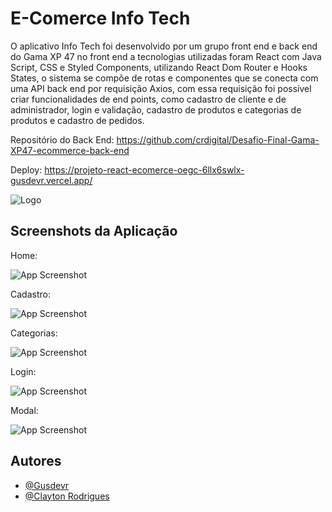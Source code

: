 
# E-Comerce Info Tech

O aplicativo Info Tech foi desenvolvido por um grupo front end e back end do Gama XP 47 no front end a tecnologias utilizadas foram React com Java Script, CSS e Styled Components, utilizando React Dom Router e Hooks States, o sistema se compõe de rotas e componentes que se conecta com uma API back end por requisição Axios, com essa requisição foi possível criar funcionalidades de end points, como cadastro de cliente e de administrador, login e validação, cadastro de produtos e categorias de produtos e cadastro de pedidos.



Repositório do Back End: https://github.com/crdigital/Desafio-Final-Gama-XP47-ecommerce-back-end

Deploy: https://projeto-react-ecomerce-oegc-6llx6swlx-gusdevr.vercel.app/



![Logo](https://i.imgur.com/zpAGlX9.png)


## Screenshots da Aplicação


Home:

![App Screenshot](https://i.imgur.com/ulWQStd.png)

Cadastro:

![App Screenshot](https://i.imgur.com/OHbhnqM.png)

Categorias:

![App Screenshot](https://i.imgur.com/agokn2f.png)

Login:

![App Screenshot](https://i.imgur.com/aJXkwOM.png)

Modal:

![App Screenshot](https://i.imgur.com/OXFsWPH.png)






## Autores

- [@Gusdevr](https://github.com/Gusdevr)
- [@Clayton Rodrigues](https://github.com/crdigital)



